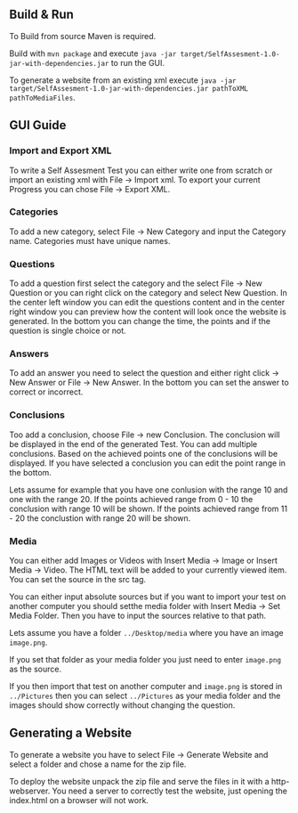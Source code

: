 ## Build & Run

To Build from source Maven is required.

Build with `mvn package` and execute `java -jar target/SelfAssesment-1.0-jar-with-dependencies.jar` 
to run the GUI.

To generate a website from an existing xml execute 
`java -jar target/SelfAssesment-1.0-jar-with-dependencies.jar pathToXML pathToMediaFiles`.

## GUI Guide

### Import and Export XML
To write a Self Assesment Test you can either write one from scratch or import 
an existing xml with File -> Import xml.
To export your current Progress you can chose File -> Export XML.

### Categories
To add a new category, select File -> New Category and input the Category name.
Categories must have unique names.

### Questions
To add a question first select the category and the select File -> New Question or 
you can right click on the category and select New Question.
In the center left window you can edit the questions content and in the center right window you
can preview how the content will look once the website is generated.
In the bottom you can change the time, the points and if the question is single choice or not.

### Answers
To add an answer you need to select the question and either right click -> New Answer or File -> New Answer.
In the bottom you can set the answer to correct or incorrect.

### Conclusions
Too add a conclusion, choose File -> new Conclusion.
The conclusion will be displayed in the end of the generated Test. 
You can add multiple conclusions.
Based on the achieved points one of the conclusions will be displayed.
If you have selected a conclusion you can edit the point range in the bottom.

Lets assume for example that you have one conlusion with the range 10 and one with the range 20.
If the points achieved range from 0 - 10 the conclusion with range 10 will be shown.
If the points achieved range from 11 - 20 the conclustion with range 20 will be shown.

### Media
You can either add Images or Videos with Insert Media -> Image or Insert Media -> Video.
The HTML text will be added to your currently viewed item.
You can set the source in the src tag.

You can either input absolute sources but if you want to import your test on another 
computer you should setthe media folder with Insert Media -> Set Media Folder.
Then you have to input the sources relative to that path.

Lets assume you have a folder `../Desktop/media` where you have an image `image.png`.

If you set that folder as your media folder you just need to enter `image.png` as the source.

If you then import that test on another computer and `image.png` is stored in `../Pictures`
then you can select `../Pictures` as your media folder and the images should show correctly 
without changing the question.

## Generating a Website

To generate a website you have to select File -> Generate Website and select a folder
and chose a name for the zip file.

To deploy the website unpack the zip file and serve the files in it with a http-webserver.
You need a server to correctly test the website, just opening the index.html on a browser
will not work.



